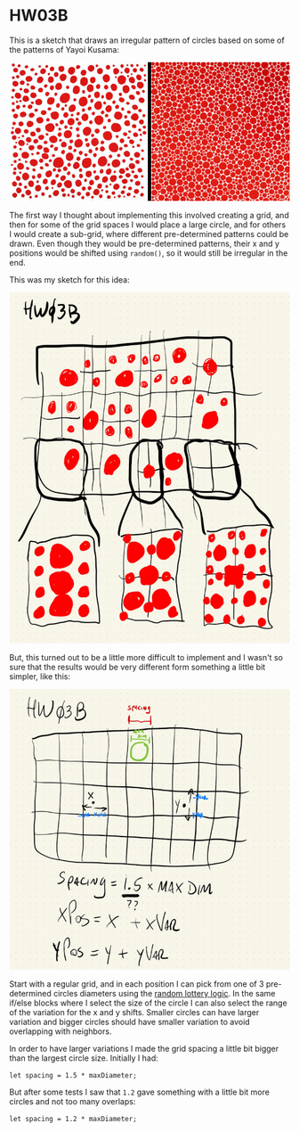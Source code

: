 # HW03B

This is a sketch that draws an irregular pattern of circles based on some of the patterns of Yayoi Kusama:

![](./imgs/kusama-03B.jpg)

The first way I thought about implementing this involved creating a grid, and then for some of the grid spaces I would place a large circle, and for others I would create a sub-grid, where different pre-determined patterns could be drawn. Even though they would be pre-determined patterns, their x and y positions would be shifted using ```random()```, so it would still be irregular in the end.

This was my sketch for this idea:

![](./imgs/HW03B_00.jpg)

But, this turned out to be a little more difficult to implement and I wasn't so sure that the results would be very different form something a little bit simpler, like this:

![](./imgs/HW03B_01.jpg)

Start with a regular grid, and in each position I can pick from one of 3 pre-determined circles diameters using the [random lottery logic](https://dm-gy-6063-2023f-d.github.io/tutorial/random-lottery/). In the same if/else blocks where I select the size of the circle I can also select the range of the variation for the x and y shifts. Smaller circles can have larger variation and bigger circles should have smaller variation to avoid overlapping with neighbors.

In order to have larger variations I made the grid spacing a little bit bigger than the largest circle size. Initially I had:

```
let spacing = 1.5 * maxDiameter;
```

But after some tests I saw that ```1.2``` gave something with a little bit more circles and not too many overlaps:

```
let spacing = 1.2 * maxDiameter;
```
